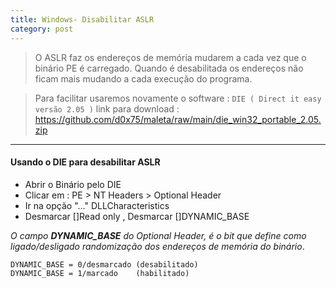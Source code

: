 ```yaml
---
title: Windows- Disabilitar ASLR
category: post
---
```



>O ASLR faz os endereços de memória mudarem a cada vez que o binário PE é carregado. Quando é desabilitada os endereços não ficam mais mudando a cada execução do programa.

>Para facilitar usaremos novamente o software :
``DIE ( Direct it easy versão 2.05 )``
link para download :
https://github.com/d0x75/maleta/raw/main/die_win32_portable_2.05.zip

---

#### Usando o DIE para desabilitar ASLR

- Abrir o Binário pelo DIE
- Clicar em : PE > NT Headers > Optional Header
- Ir na opção "..." DLLCharacteristics
- Desmarcar []Read only , Desmarcar []DYNAMIC_BASE

_O campo **DYNAMIC_BASE** do Optional Header, é o bit que define como ligado/desligado randomização dos endereços de memória do binário_.

```text
DYNAMIC_BASE = 0/desmarcado (desabilitado)
DYNAMIC_BASE = 1/marcado    (habilitado)
```
